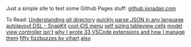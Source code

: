 Just a simple site to test some Github Pages stuff: [github.jonadair.com](https://github.jonadair.com)


To Read:
[Understanding git directory](https://medium.freecodecamp.org/understanding-git-for-real-by-exploring-the-git-directory-1e079c15b807)
[quickly parse JSON in any language](https://app.quicktype.io/)
[autolayout DSL - SnapKit](https://snapkit.io/)
[cool iOS menu](https://codea.io/blog/the-ios-menu/)
[self sizing tableview cells](https://www.raywenderlich.com/8549-self-sizing-table-view-cells?fbclid=IwAR2TOzeFAcrLmij0UtOJ64KbE49NpFQiEwxLpnaGWJ7X-GTYbUgcjx9brLU)
[model view controller isn't](http://beza1e1.tuxen.de/model_view_controller.html)
[why I wrote 33 VSCode extensions and how I manage them](https://itnext.io/why-i-wrote-33-vscode-extensions-and-how-i-manage-them-cb61df05e154)
[fifty fizzbuzzes by vihart](https://github.com/vihart/fiftyfizzbuzzes/blob/master/Fifty%20Fizzbuzzes.ipynb)
[also](http://vihart.com/fifty-fizzbuzzes/)


